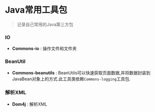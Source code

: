 # Java常用工具包

>记录自己常用的Java第三方包



### IO
* **Commons-io** : 操作文件和文件夹

### BeanUtil
* **Commons-beanutils** : BeanUtils可以快速获取页面数据,并将数据封装到JavaBean对象上的方式.此工具类依赖`Commons-logging`工具包.

### 解析XML
* **Dom4j** : 解析XML


